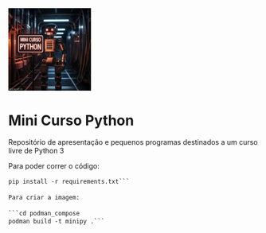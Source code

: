 <img src="MiniCursoPython.jpg" width=33% height=33%>

# Mini Curso Python

Repositório de apresentação e pequenos programas 
destinados a um curso livre de Python 3

Para poder correr o código:

```git clone https://github.com/vluz/MiniCursoPy.git
pip install -r requirements.txt```

Para criar a imagem:

```cd podman_compose
podman build -t minipy .```
